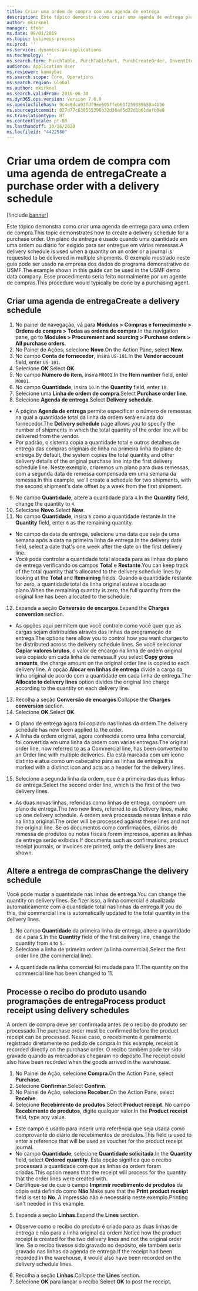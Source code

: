 ```yaml
---
title: Criar uma ordem de compra com uma agenda de entrega
description: Este tópico demonstra como criar uma agenda de entrega para uma ordem de compra.
author: mkirknel
manager: tfehr
ms.date: 08/01/2019
ms.topic: business-process
ms.prod: ''
ms.service: dynamics-ax-applications
ms.technology: ''
ms.search.form: PurchTable, PurchTablePart, PurchCreateOrder, InventItemIdLookupPurchase, PurchDeliverySchedule, PurchEditLines
audience: Application User
ms.reviewer: kamaybac
ms.search.scope: Core, Operations
ms.search.region: Global
ms.author: mkirknel
ms.search.validFrom: 2016-06-30
ms.dyn365.ops.version: Version 7.0.0
ms.openlocfilehash: 9c4e8dca93fdf9ee605ffeb63f259389b58a4b36
ms.sourcegitcommit: 827d77c638555396b32d36af5d22d1b61dafb0e8
ms.translationtype: HT
ms.contentlocale: pt-BR
ms.lasthandoff: 10/16/2020
ms.locfileid: "4422580"
---
```

# <a name="create-a-purchase-order-with-a-delivery-schedule"></a><span data-ttu-id="c420f-103">Criar uma ordem de compra com uma agenda de entrega</span><span class="sxs-lookup"><span data-stu-id="c420f-103">Create a purchase order with a delivery schedule</span></span>

[!include [banner](../../includes/banner.md)]

<span data-ttu-id="c420f-104">Este tópico demonstra como criar uma agenda de entrega para uma ordem de compra.</span><span class="sxs-lookup"><span data-stu-id="c420f-104">This topic demonstrates how to create a delivery schedule for a purchase order.</span></span> <span data-ttu-id="c420f-105">Um plano de entrega é usado quando uma quantidade em uma ordem ou diário for exigido para ser entregue em várias remessas.</span><span class="sxs-lookup"><span data-stu-id="c420f-105">A delivery schedule is used when a quantity on an order or a journal is requested to be delivered in multiple shipments.</span></span> <span data-ttu-id="c420f-106">O exemplo mostrado neste guia pode ser usado na empresa dos dados do programa demonstrativo de USMF.</span><span class="sxs-lookup"><span data-stu-id="c420f-106">The example shown in this guide can be used in the USMF demo data company.</span></span> <span data-ttu-id="c420f-107">Esse procedimento seria feito normalmente por um agente de compras.</span><span class="sxs-lookup"><span data-stu-id="c420f-107">This procedure would typically be done by a purchasing agent.</span></span>

## <a name="create-a-delivery-schedule"></a><span data-ttu-id="c420f-108">Criar uma agenda de entrega</span><span class="sxs-lookup"><span data-stu-id="c420f-108">Create a delivery schedule</span></span>
1. <span data-ttu-id="c420f-109">No painel de navegação, vá para **Módulos > Compras e fornecimento > Ordens de compra > Todas as ordens de compra**.</span><span class="sxs-lookup"><span data-stu-id="c420f-109">In the navigation pane, go to **Modules > Procurement and sourcing > Purchase orders > All purchase orders**.</span></span>
2. <span data-ttu-id="c420f-110">No Painel de Ações, selecione **Novo**.</span><span class="sxs-lookup"><span data-stu-id="c420f-110">On the Action Pane, select **New**.</span></span>
3. <span data-ttu-id="c420f-111">No campo **Conta de fornecedor**, insira `US-101`.</span><span class="sxs-lookup"><span data-stu-id="c420f-111">In the **Vendor account** field, enter `US-101`.</span></span>
4. <span data-ttu-id="c420f-112">Selecione **OK**.</span><span class="sxs-lookup"><span data-stu-id="c420f-112">Select **OK**.</span></span>
5. <span data-ttu-id="c420f-113">No campo **Número do item**, insira `M0001`.</span><span class="sxs-lookup"><span data-stu-id="c420f-113">In the **Item number** field, enter `M0001`.</span></span>
6. <span data-ttu-id="c420f-114">No campo **Quantidade**, insira `10`.</span><span class="sxs-lookup"><span data-stu-id="c420f-114">In the **Quantity** field, enter `10`.</span></span>
7. <span data-ttu-id="c420f-115">Selecione uma **Linha de ordem de compra**.</span><span class="sxs-lookup"><span data-stu-id="c420f-115">Select **Purchase order line**.</span></span>
8. <span data-ttu-id="c420f-116">Selecione **Agenda de entrega**.</span><span class="sxs-lookup"><span data-stu-id="c420f-116">Select **Delivery schedule**.</span></span>
- <span data-ttu-id="c420f-117">A página **Agenda de entrega** permite especificar o número de remessas na qual a quantidade total da linha da ordem será enviada do fornecedor.</span><span class="sxs-lookup"><span data-stu-id="c420f-117">The **Delivery schedule** page allows you to specify the number of shipments in which the total quantity of the order line will be delivered from the vendor.</span></span>  
- <span data-ttu-id="c420f-118">Por padrão, o sistema copia a quantidade total e outros detalhes de entrega das compras originais de linha na primeira linha do plano de entrega.</span><span class="sxs-lookup"><span data-stu-id="c420f-118">By default, the system copies the total quantity and other delivery details of the original purchase line into the first delivery schedule line.</span></span> <span data-ttu-id="c420f-119">Neste exemplo, criaremos um plano para duas remessas, com a segunda data de remessa compensada em uma semana da remessa.</span><span class="sxs-lookup"><span data-stu-id="c420f-119">In this example, we'll create a schedule for two shipments, with the second shipment's date offset by a week from the first shipment.</span></span>  
9. <span data-ttu-id="c420f-120">No campo **Quantidade**, altere a quantidade para `4`.</span><span class="sxs-lookup"><span data-stu-id="c420f-120">In the **Quantity** field, change the quantity to `4`.</span></span>
10. <span data-ttu-id="c420f-121">Selecione **Novo**.</span><span class="sxs-lookup"><span data-stu-id="c420f-121">Select **New**.</span></span>
11. <span data-ttu-id="c420f-122">No campo **Quantidade**, insira `6` como a quantidade restante.</span><span class="sxs-lookup"><span data-stu-id="c420f-122">In the **Quantity** field, enter `6` as the remaining quantity.</span></span>
- <span data-ttu-id="c420f-123">No campo da data de entrega, selecione uma data que seja de uma semana após a data na primeira linha de entrega.</span><span class="sxs-lookup"><span data-stu-id="c420f-123">In the delivery date field, select a date that's one week after the date on the first delivery line.</span></span>  
- <span data-ttu-id="c420f-124">Você pode controlar a quantidade total alocada para as linhas do plano de entrega verificando os campos **Total** e **Restante**.</span><span class="sxs-lookup"><span data-stu-id="c420f-124">You can keep track of the total quantity that's allocated to the delivery schedule lines by looking at the **Total** and **Remaining** fields.</span></span> <span data-ttu-id="c420f-125">Quando a quantidade restante for zero, a quantidade total de linha original esteve alocada ao plano.</span><span class="sxs-lookup"><span data-stu-id="c420f-125">When the remaining quantity is zero, the full quantity from the original line has been allocated to the schedule.</span></span>  
12. <span data-ttu-id="c420f-126">Expanda a seção **Conversão de encargos**.</span><span class="sxs-lookup"><span data-stu-id="c420f-126">Expand the **Charges conversion** section.</span></span>
- <span data-ttu-id="c420f-127">As opções aqui permitem que você controle como você quer que as cargas sejam distribuídas através das linhas da programação de entrega.</span><span class="sxs-lookup"><span data-stu-id="c420f-127">The options here allow you to control how you want charges to be distributed across the delivery schedule lines.</span></span> <span data-ttu-id="c420f-128">Se você selecionar **Copiar valores brutos**, o valor de encargo na linha de ordem original será copiado em cada linha de remessa.</span><span class="sxs-lookup"><span data-stu-id="c420f-128">If you select **Copy gross amounts**, the charge amount on the original order line is copied to each delivery line.</span></span> <span data-ttu-id="c420f-129">A opção **Alocar em linhas de entrega** divide a carga da linha original de acordo com a quantidade em cada linha de entrega.</span><span class="sxs-lookup"><span data-stu-id="c420f-129">The **Allocate to delivery lines** option divides the original line charge according to the quantity on each delivery line.</span></span>  
13. <span data-ttu-id="c420f-130">Recolha a seção **Conversão de encargos**.</span><span class="sxs-lookup"><span data-stu-id="c420f-130">Collapse the **Charges conversion** section.</span></span>
14. <span data-ttu-id="c420f-131">Selecione **OK**.</span><span class="sxs-lookup"><span data-stu-id="c420f-131">Select **OK**.</span></span>
- <span data-ttu-id="c420f-132">O plano de entrega agora foi copiado nas linhas da ordem.</span><span class="sxs-lookup"><span data-stu-id="c420f-132">The delivery schedule has now been applied to the order.</span></span>  
- <span data-ttu-id="c420f-133">A linha da ordem original, agora conhecida como uma linha comercial, foi convertida em uma linha da ordem com várias entregas.</span><span class="sxs-lookup"><span data-stu-id="c420f-133">The original order line, now referred to as a Commercial line, has been converted to an Order line with multiple deliveries.</span></span> <span data-ttu-id="c420f-134">Ela está marcada com um ícone distinto e atua como um cabeçalho para as linhas de entrega.</span><span class="sxs-lookup"><span data-stu-id="c420f-134">It is marked with a distinct icon and acts as a header for the delivery lines.</span></span>  
15. <span data-ttu-id="c420f-135">Selecione a segunda linha da ordem, que é a primeira das duas linhas de entrega.</span><span class="sxs-lookup"><span data-stu-id="c420f-135">Select the second order line, which is the first of the two delivery lines.</span></span>
- <span data-ttu-id="c420f-136">As duas novas linhas, referidas como linhas de entrega, compõem um plano de entrega.</span><span class="sxs-lookup"><span data-stu-id="c420f-136">The two new lines, referred to as Delivery lines, make up one delivery schedule.</span></span> <span data-ttu-id="c420f-137">A ordem será processada nessas linhas e não na linha original.</span><span class="sxs-lookup"><span data-stu-id="c420f-137">The order will be processed against these lines and not the original line.</span></span> <span data-ttu-id="c420f-138">Se os documentos como confirmações, diários de remessa de produtos ou notas fiscais forem impressos, apenas as linhas de entrega serão exibidas.</span><span class="sxs-lookup"><span data-stu-id="c420f-138">If documents such as confirmations, product receipt journals, or invoices are printed, only the delivery lines are shown.</span></span>  

## <a name="change-the-delivery-schedule"></a><span data-ttu-id="c420f-139">Altere a entrega de compras</span><span class="sxs-lookup"><span data-stu-id="c420f-139">Change the delivery schedule</span></span>
<span data-ttu-id="c420f-140">Você pode mudar a quantidade nas linhas de entrega.</span><span class="sxs-lookup"><span data-stu-id="c420f-140">You can change the quantity on delivery lines.</span></span> <span data-ttu-id="c420f-141">Se fizer isso, a linha comercial é atualizada automaticamente com a quantidade total nas linhas da entrega.</span><span class="sxs-lookup"><span data-stu-id="c420f-141">If you do this, the commercial line is automatically updated to the total quantity in the delivery lines.</span></span>  
1. <span data-ttu-id="c420f-142">No campo **Quantidade** da primeira linha de entrega, altere a quantidade de `4` para `5`.</span><span class="sxs-lookup"><span data-stu-id="c420f-142">In the **Quantity** field of the first delivery line, change the quantity from `4` to `5`.</span></span>
2. <span data-ttu-id="c420f-143">Selecione a linha de primeira ordem (a linha comercial).</span><span class="sxs-lookup"><span data-stu-id="c420f-143">Select the first order line (the commercial line).</span></span>  
- <span data-ttu-id="c420f-144">A quantidade na linha comercial foi mudada para 11.</span><span class="sxs-lookup"><span data-stu-id="c420f-144">The quantity on the commercial line has been changed to 11.</span></span>  

## <a name="process-product-receipt-using-delivery-schedules"></a><span data-ttu-id="c420f-145">Processe o recibo do produto usando programações de entrega</span><span class="sxs-lookup"><span data-stu-id="c420f-145">Process product receipt using delivery schedules</span></span>
<span data-ttu-id="c420f-146">A ordem de compra deve ser confirmada antes de o recibo do produto ser processado.</span><span class="sxs-lookup"><span data-stu-id="c420f-146">The purchase order must be confirmed before the product receipt can be processed.</span></span> <span data-ttu-id="c420f-147">Nesse caso, o recebimento é geralmente registrado diretamente no pedido de compra.</span><span class="sxs-lookup"><span data-stu-id="c420f-147">In this example, receipt is recorded directly on the purchase order.</span></span> <span data-ttu-id="c420f-148">O recibo também pode ter sido gravado quando as mercadorias chegaram no depósito.</span><span class="sxs-lookup"><span data-stu-id="c420f-148">The receipt could also have been recorded when the goods arrived in the warehouse.</span></span>  
1. <span data-ttu-id="c420f-149">No Painel de Ação, selecione **Compra**.</span><span class="sxs-lookup"><span data-stu-id="c420f-149">On the Action Pane, select **Purchase**.</span></span>
2. <span data-ttu-id="c420f-150">Selecione **Confirmar**.</span><span class="sxs-lookup"><span data-stu-id="c420f-150">Select **Confirm**.</span></span>
3. <span data-ttu-id="c420f-151">No Painel de Ação, selecione **Receber**.</span><span class="sxs-lookup"><span data-stu-id="c420f-151">On the Action Pane, select **Receive**.</span></span>
4. <span data-ttu-id="c420f-152">Selecione **Recebimento de produtos**.</span><span class="sxs-lookup"><span data-stu-id="c420f-152">Select **Product receipt**.</span></span> <span data-ttu-id="c420f-153">No campo **Recebimento de produtos**, digite qualquer valor.</span><span class="sxs-lookup"><span data-stu-id="c420f-153">In the **Product receipt** field, type any value.</span></span>
- <span data-ttu-id="c420f-154">Este campo é usado para inserir uma referência que seja usada como comprovante do diário de recebimentos de produtos.</span><span class="sxs-lookup"><span data-stu-id="c420f-154">This field is used to enter a reference that will be used as voucher for the product receipt journal.</span></span>  
- <span data-ttu-id="c420f-155">No campo **Quantidade**, selecione **Quantidade solicitada**.</span><span class="sxs-lookup"><span data-stu-id="c420f-155">In the **Quantity** field, select **Ordered quantity**.</span></span> <span data-ttu-id="c420f-156">Esta opção significa que o recibo processará a quantidade com que as linhas da ordem foram criadas.</span><span class="sxs-lookup"><span data-stu-id="c420f-156">This option means that the receipt will process for the quantity that the order lines were created with.</span></span>  
- <span data-ttu-id="c420f-157">Certifique-se de que o campo **Imprimir recebimento de produtos** da cópia está definido como **Não**.</span><span class="sxs-lookup"><span data-stu-id="c420f-157">Make sure that the **Print product receipt** field is set to **No**.</span></span> <span data-ttu-id="c420f-158">A impressão não é necessária neste exemplo.</span><span class="sxs-lookup"><span data-stu-id="c420f-158">Printing isn't needed in this example.</span></span>  
5. <span data-ttu-id="c420f-159">Expanda a seção **Linhas**.</span><span class="sxs-lookup"><span data-stu-id="c420f-159">Expand the **Lines** section.</span></span>
- <span data-ttu-id="c420f-160">Observe como o recibo do produto é criado para as duas linhas de entrega e não para a linha original da ordem.</span><span class="sxs-lookup"><span data-stu-id="c420f-160">Notice how the product receipt is created for the two delivery lines and not the original order line.</span></span> <span data-ttu-id="c420f-161">Se o recibo tivesse sido gravado no depósito, ele também seria gravado nas linhas da agenda de entrega.</span><span class="sxs-lookup"><span data-stu-id="c420f-161">If the receipt had been recorded in the warehouse, it would also have been recorded on the delivery schedule lines.</span></span>  
6. <span data-ttu-id="c420f-162">Recolha a seção **Linhas**.</span><span class="sxs-lookup"><span data-stu-id="c420f-162">Collapse the **Lines** section.</span></span>
7. <span data-ttu-id="c420f-163">Selecione **OK** para lançar o recibo.</span><span class="sxs-lookup"><span data-stu-id="c420f-163">Select **OK** to post the receipt.</span></span>

